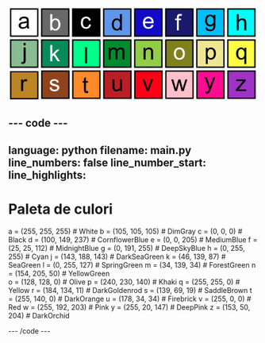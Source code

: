 ![O grilă cu 26 de pătrate colorate, fiecare reprezentând una dintre culorile din paleta de culori. Fiecare pătrat are o literă pe el de la a la z.](images/ambient-letters.png)

--- code ---
---
language: python 
filename: main.py 
line_numbers: false 
line_number_start:
line_highlights:
---
 # Paleta de culori 
 a = (255, 255, 255) # White
 b = (105, 105, 105) # DimGray
 c = (0, 0, 0) # Black
 d = (100, 149, 237) # CornflowerBlue
 e = (0, 0, 205) # MediumBlue
 f = (25, 25, 112) # MidnightBlue
 g = (0, 191, 255) # DeepSkyBlue
 h = (0, 255, 255) # Cyan
 j = (143, 188, 143) # DarkSeaGreen
 k = (46, 139, 87) # SeaGreen
 l = (0, 255, 127) # SpringGreen
 m = (34, 139, 34) # ForestGreen
 n = (154, 205, 50) # YellowGreen    
 o = (128, 128, 0) # Olive
 p = (240, 230, 140) # Khaki
 q = (255, 255, 0) # Yellow
 r = (184, 134, 11) # DarkGoldenrod
 s = (139, 69, 19) # SaddleBrown
 t = (255, 140, 0) # DarkOrange
 u = (178, 34, 34) # Firebrick
 v = (255, 0, 0) # Red
 w = (255, 192, 203) # Pink
 y = (255, 20, 147) # DeepPink
 z = (153, 50, 204) # DarkOrchid

--- /code ---
